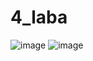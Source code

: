 # 4_laba
![image](https://github.com/KatherineKischenko/4_laba/assets/126405722/22100f42-a875-4b93-8a3a-399b333e0008)
![image](https://github.com/KatherineKischenko/4_laba/assets/126405722/d43bc5b1-fc84-44f8-866b-dad3d323765b)
